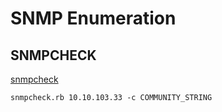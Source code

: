 # SNMP Enumeration

## SNMPCHECK
[snmpcheck](https://gitlab.com/kalilinux/packages/snmpcheck)

```
snmpcheck.rb 10.10.103.33 -c COMMUNITY_STRING
```